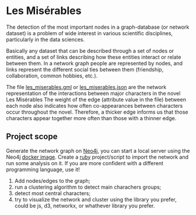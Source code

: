 # Les Misérables

The detection of the most important nodes in a graph-database (or network dataset) is a problem of wide interest in various scientific disciplines, particularly in the data sciences.

Basically any dataset that can be described through a set of nodes or entities, and a set of links describing how these entities interact or relate between them.
In a network graph people are represented by nodes, and links represent the different social ties between them (friendship, collaboration, common hobbies, etc.).

The file [les_miserables.gml](https://github.com/extendi/les-miserables/blob/main/data/les_miserables.gml) or [les_miserables.json](https://github.com/extendi/les-miserables/blob/main/data/les_miserables.json) are the network representation of the interactions between major characters in the novel Les Misérables The weight of the edge (attribute value in the file) between each node also indicates how often co-appearances between characters occur throughout the novel. Therefore, a thicker edge informs us that those characters appear together more often than those with a thinner edge. 

## Project scope

Generate the network graph on [Neo4j](https://neo4j.com/), you can start a local server using the Neo4j [docker image](https://neo4j.com/developer/docker-run-neo4j/).
Create a [ruby](https://www.ruby-lang.org/it/) project/script to import the network and run some analysis on it. If you are more confident with a different programming language, use it!

1. Add nodes/edges to the graph;
2. run a clustering algorithm to detect main charachers groups;
3. detect most central characters;
4. try to visualize the network and cluster using the library you prefer, could be js, d3, networkx, or whathever library you prefer.



